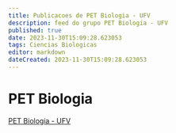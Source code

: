 ```yaml
---
title: Publicacoes de PET Biologia - UFV 
description: feed do grupo PET Biologia - UFV
published: true
date: 2023-11-30T15:09:28.623053
tags: Ciencias Biologicas
editor: markdown
dateCreated: 2023-11-30T15:09:28.623053
---
```


# PET Biologia
[PET Biologia - UFV](/grupo/9PETBiologiaUFV.md)